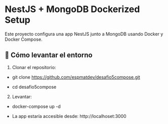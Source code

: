 # NestJS + MongoDB Dockerized Setup

Este proyecto configura una app NestJS junto a MongoDB usando Docker y Docker Compose.


## 🚀 Cómo levantar el entorno


1. Clonar el repositorio:

- git clone https://github.com/espmatdev/desafio5compose.git

- cd desafio5compose


2. Levantar:

- docker-compose up -d

- La app estaría accesible desde: http://localhoset:3000
